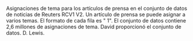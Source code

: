 ﻿Asignaciones de tema para los artículos de prensa en el conjunto de datos de noticias de Reuters RCV1 V2. Un artículo de prensa se puede asignar a varios temas. El formato de cada fila es "<topic name> <document id> 1". El conjunto de datos contiene 2,6 millones de asignaciones de tema. David proporcionó el conjunto de datos. D. Lewis.


<!--HONumber=42-->
